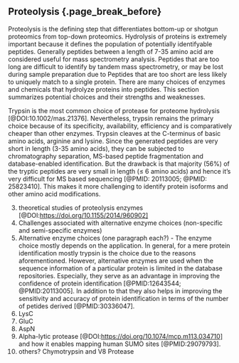 ## Proteolysis {.page_break_before}

Proteolysis is the defining step that differentiates bottom-up or shotgun proteomics from top-down proteomics. 
Hydrolysis of proteins is extremely important because it defines the population of potentially identifyable peptides. 
Generally peptides between a length of 7-35 amino acid are considered useful for mass spectrometry analysis.
Peptides that are too long are difficult to identify by tandem mass spectrometry, or may be lost during sample preparation due to 
Peptides that are too short are less likely to uniquely match to a single protein. 
There are many choices of enzymes and chemicals that hydrolyze proteins into peptides. 
This section summarizes potential choices and their strengths and weaknesses. 

Trypsin is the most common choice of protease for proteome hydrolysis [@DOI:10.1002/mas.21376].
Nevertheless, trypsin remains the primary choice because of its specificity, availability, efficiency and is comparatively cheaper than other enzymes. 
Trypsin cleaves at the C-terminus of basic amino acids, arginine and lysine. 
Since the generated peptides are very short in length (3-35 amino acids), they can be subjected to chromatography separation, MS-based peptide fragmentation and database-enabled identification.
But the drawback is that majority (56%) of the tryptic peptides are very small in length (≤ 6 amino acids) and hence it’s very difficult for MS based sequencing [@PMID: 20113005; @PMID: 25823410].
This makes it more challenging to identify protein isoforms and other amino acid modifications.


3. theoretical studies of proteolysis enzymes [@DOI:https://doi.org/10.1155/2014/960902]
4. Challenges associated with alternative enzyme choices (non-specific and semi-specific enzymes)
5. Alternative enzyme choices (one paragraph each?) - 
The enzyme choice mostly depends on the application.
In general, for a mere protein identification mostly trypsin is the choice due to the reasons aforementioned.
However, alternative enzymes are used when the sequence information of a particular protein is limited in the database repositories. 
Especially, they serve as an advantage in improving the confidence of protein identification [@PMID:12643544; @PMID:20113005].
In addition to that they also helps in improving the sensitivity and accuracy of protein identification in terms of the number of petides derived [@PMID:30336047].
6. LysC
7. GluC
8. AspN
9. Alpha-lytic protease [@DOI:https://doi.org/10.1074/mcp.m113.034710] and how it enables mapping human SUMO sites [@PMID:29079793].
10. others? Chymotrypsin and V8 Protease

